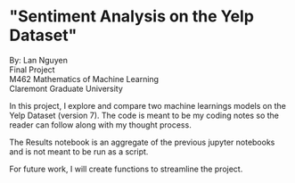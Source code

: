 # "Sentiment Analysis on the Yelp Dataset"
By: Lan Nguyen  
Final Project  
M462 Mathematics of Machine Learning  
Claremont Graduate University

In this project, I explore and compare two machine learnings models on the Yelp Dataset (version 7). The code is meant to be my coding notes so the reader can follow along with my thought process.

The Results notebook is an aggregate of the previous jupyter notebooks and is not meant to be run as a script.

For future work, I will create functions to streamline the project.
